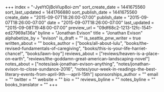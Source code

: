 +++
index = "-JyeYtOjBoVlup8oi-zm"
sort_create_date = 1441675560
sort_last_updated = 1441766880
sort_publish_date = 1441675560
create_date = "2015-09-07T18:26:00-07:00"
publish_date = "2015-09-07T18:26:00-07:00"
date = "2015-09-07T18:26:00-07:00"
last_updated = "2015-09-08T19:48:00-07:00"
preview_url = "09df68c2-1213-12fc-1541-ed27969a136a"
byline = "Jonathan Evison"
title = "Jonathan Evison"
alphabetize_by = "evison"
is_draft = ""
is_seattle_pnw_writer = true
written_about = ""
books_author = ["books/all-about-lulu", "books/the-revised-fundamentals-of-caregiving", "books/this-is-your-life-harriet-chance!", "books/lawn-boy"]
reviews_about = ["reviews/heaven-is-a-place-on-earth", "reviews/the-goddamn-great-american-landscaping-novel"]
notes_about = ["notes/ask-jonathan-evison-anything", "notes/jonathan-evison-to-close-sundance-2016", "notes/your-week-in-readings-the-best-literary-events-from-april-9th---april-15th"]
sponsorships_author = ""
email = ""
twitter = ""
website = ""
bio = ""
reviews_byline = ""
notes_byline = ""
books_translator = ""
+++
